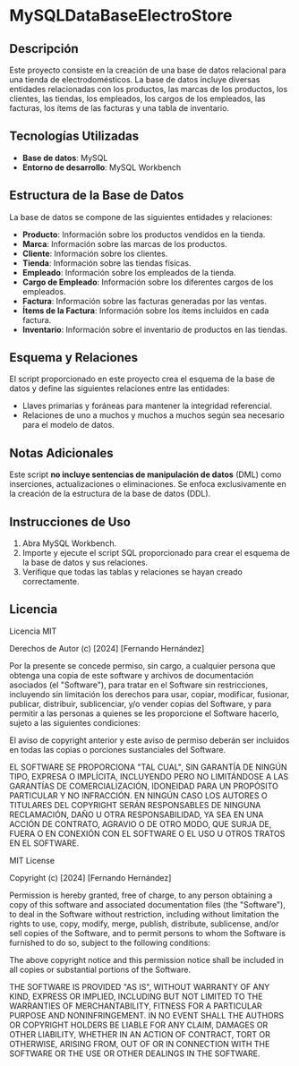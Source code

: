 # MySQLDataBaseElectroStore

## Descripción
Este proyecto consiste en la creación de una base de datos relacional para una tienda de electrodomésticos. La base de datos incluye diversas entidades relacionadas con los productos, las marcas de los productos, los clientes, las tiendas, los empleados, los cargos de los empleados, las facturas, los ítems de las facturas y una tabla de inventario.

## Tecnologías Utilizadas
- **Base de datos**: MySQL
- **Entorno de desarrollo**: MySQL Workbench

## Estructura de la Base de Datos
La base de datos se compone de las siguientes entidades y relaciones:

- **Producto**: Información sobre los productos vendidos en la tienda.
- **Marca**: Información sobre las marcas de los productos.
- **Cliente**: Información sobre los clientes.
- **Tienda**: Información sobre las tiendas físicas.
- **Empleado**: Información sobre los empleados de la tienda.
- **Cargo de Empleado**: Información sobre los diferentes cargos de los empleados.
- **Factura**: Información sobre las facturas generadas por las ventas.
- **Ítems de la Factura**: Información sobre los ítems incluidos en cada factura.
- **Inventario**: Información sobre el inventario de productos en las tiendas.

## Esquema y Relaciones
El script proporcionado en este proyecto crea el esquema de la base de datos y define las siguientes relaciones entre las entidades:

- Llaves primarias y foráneas para mantener la integridad referencial.
- Relaciones de uno a muchos y muchos a muchos según sea necesario para el modelo de datos.

## Notas Adicionales
Este script **no incluye sentencias de manipulación de datos** (DML) como inserciones, actualizaciones o eliminaciones. Se enfoca exclusivamente en la creación de la estructura de la base de datos (DDL).

## Instrucciones de Uso
1. Abra MySQL Workbench.
2. Importe y ejecute el script SQL proporcionado para crear el esquema de la base de datos y sus relaciones.
3. Verifique que todas las tablas y relaciones se hayan creado correctamente.

## Licencia
Licencia MIT

Derechos de Autor (c) [2024] [Fernando Hernández]

Por la presente se concede permiso, sin cargo, a cualquier persona que obtenga una copia
de este software y archivos de documentación asociados (el "Software"), para tratar
en el Software sin restricciones, incluyendo sin limitación los derechos
para usar, copiar, modificar, fusionar, publicar, distribuir, sublicenciar, y/o vender
copias del Software, y para permitir a las personas a quienes se les proporcione el Software
hacerlo, sujeto a las siguientes condiciones:

El aviso de copyright anterior y este aviso de permiso deberán ser incluidos en todas
las copias o porciones sustanciales del Software.

EL SOFTWARE SE PROPORCIONA "TAL CUAL", SIN GARANTÍA DE NINGÚN TIPO, EXPRESA O
IMPLÍCITA, INCLUYENDO PERO NO LIMITÁNDOSE A LAS GARANTÍAS DE COMERCIALIZACIÓN,
IDONEIDAD PARA UN PROPÓSITO PARTICULAR Y NO INFRACCIÓN. EN NINGÚN CASO LOS
AUTORES O TITULARES DEL COPYRIGHT SERÁN RESPONSABLES DE NINGUNA RECLAMACIÓN, DAÑO U OTRA
RESPONSABILIDAD, YA SEA EN UNA ACCIÓN DE CONTRATO, AGRAVIO O DE OTRO MODO, QUE SURJA DE,
FUERA O EN CONEXIÓN CON EL SOFTWARE O EL USO U OTROS TRATOS EN EL
SOFTWARE.

MIT License

Copyright (c) [2024] [Fernando Hernández]

Permission is hereby granted, free of charge, to any person obtaining a copy
of this software and associated documentation files (the "Software"), to deal
in the Software without restriction, including without limitation the rights
to use, copy, modify, merge, publish, distribute, sublicense, and/or sell
copies of the Software, and to permit persons to whom the Software is
furnished to do so, subject to the following conditions:

The above copyright notice and this permission notice shall be included in all
copies or substantial portions of the Software.

THE SOFTWARE IS PROVIDED "AS IS", WITHOUT WARRANTY OF ANY KIND, EXPRESS OR
IMPLIED, INCLUDING BUT NOT LIMITED TO THE WARRANTIES OF MERCHANTABILITY,
FITNESS FOR A PARTICULAR PURPOSE AND NONINFRINGEMENT. IN NO EVENT SHALL THE
AUTHORS OR COPYRIGHT HOLDERS BE LIABLE FOR ANY CLAIM, DAMAGES OR OTHER
LIABILITY, WHETHER IN AN ACTION OF CONTRACT, TORT OR OTHERWISE, ARISING FROM,
OUT OF OR IN CONNECTION WITH THE SOFTWARE OR THE USE OR OTHER DEALINGS IN THE
SOFTWARE.
